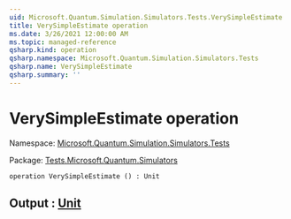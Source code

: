 ```yaml
---
uid: Microsoft.Quantum.Simulation.Simulators.Tests.VerySimpleEstimate
title: VerySimpleEstimate operation
ms.date: 3/26/2021 12:00:00 AM
ms.topic: managed-reference
qsharp.kind: operation
qsharp.namespace: Microsoft.Quantum.Simulation.Simulators.Tests
qsharp.name: VerySimpleEstimate
qsharp.summary: ''
---
```


# VerySimpleEstimate operation

Namespace: [Microsoft.Quantum.Simulation.Simulators.Tests](xref:Microsoft.Quantum.Simulation.Simulators.Tests)

Package: [Tests.Microsoft.Quantum.Simulators](https://nuget.org/packages/Tests.Microsoft.Quantum.Simulators)




```qsharp
operation VerySimpleEstimate () : Unit
```


## Output : [Unit](xref:microsoft.quantum.lang-ref.unit)

